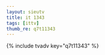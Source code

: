 ```yaml
--- 
layout: sieutv
title: it 1343
tags: [ittv]
thumb_re: q7t11343
---
```

{% include tvadv key="q7t11343" %} 
